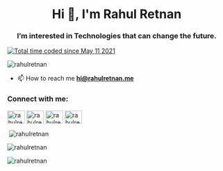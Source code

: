 <h1 align="center">Hi 👋, I'm Rahul Retnan</h1>
<h3 align="center">I’m interested in Technologies that can change the future.</h3>

<a href="https://wakatime.com/@69017139-af83-402f-814c-0c0ab89101c3"><img src="https://wakatime.com/badge/user/69017139-af83-402f-814c-0c0ab89101c3.svg" alt="Total time coded since May 11 2021" /></a>
<p align="left"> <img src="https://komarev.com/ghpvc/?username=rahulretnan&label=Profile%20views&color=0e75b6&style=flat" alt="rahulretnan" /> </p>



- 📫 How to reach me **hi@rahulretnan.me**

<h3 align="left">Connect with me:</h3>
<p align="left">
<a href="https://codepen.io/rahulretnan" target="blank"><img align="center" src="https://raw.githubusercontent.com/rahuldkjain/github-profile-readme-generator/master/src/images/icons/Social/codepen.svg" alt="rahulretnan" height="30" width="40" /></a>
<a href="https://dev.to/rahulretnan" target="blank"><img align="center" src="https://raw.githubusercontent.com/rahuldkjain/github-profile-readme-generator/master/src/images/icons/Social/devto.svg" alt="rahulretnan" height="30" width="40" /></a>
<a href="https://twitter.com/rahulretnan" target="blank"><img align="center" src="https://raw.githubusercontent.com/rahuldkjain/github-profile-readme-generator/master/src/images/icons/Social/twitter.svg" alt="rahulretnan" height="30" width="40" /></a>
<a href="https://instagram.com/rahulretnan" target="blank"><img align="center" src="https://raw.githubusercontent.com/rahuldkjain/github-profile-readme-generator/master/src/images/icons/Social/instagram.svg" alt="rahulretnan" height="30" width="40" /></a>
</p>

<p>&nbsp;<img align="center" src="https://github-readme-stats.vercel.app/api?username=rahulretnan&show_icons=true&locale=en" alt="rahulretnan" /></p>

<p><img align="center" src="https://github-readme-streak-stats.herokuapp.com/?user=rahulretnan&" alt="rahulretnan" /></p>

<p><img align="left" src="https://github-readme-stats.vercel.app/api/top-langs?username=rahulretnan&show_icons=true&locale=en&layout=compact" alt="rahulretnan" /></p>
